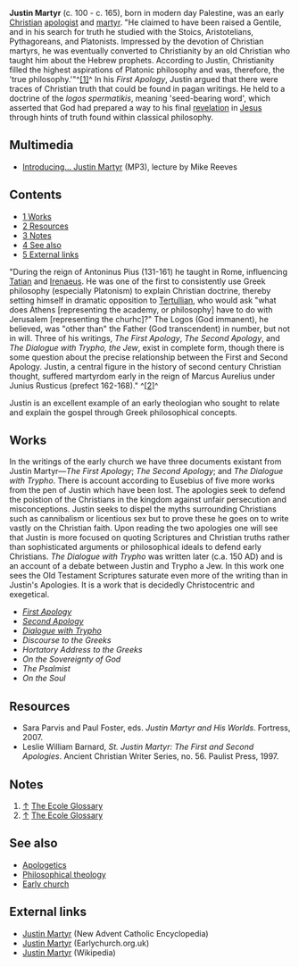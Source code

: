 **Justin Martyr** (c. 100 - c. 165), born in modern day Palestine,
was an early [Christian](Christianity "Christianity")
[apologist](Apologetics "Apologetics") and
[martyr](Martyr "Martyr"). "He claimed to have been raised a
Gentile, and in his search for truth he studied with the Stoics,
Aristotelians, Pythagoreans, and Platonists. Impressed by the
devotion of Christian martyrs, he was eventually converted to
Christianity by an old Christian who taught him about the Hebrew
prophets. According to Justin, Christianity filled the highest
aspirations of Platonic philosophy and was, therefore, the 'true
philosophy.'"^[[1]](#note-0)^ In his *First Apology*, Justin argued
that there were traces of Christian truth that could be found in
pagan writings. He held to a doctrine of the *logos spermatikis*,
meaning 'seed-bearing word', which asserted that God had prepared a
way to his final [revelation](Revelation "Revelation") in
[Jesus](Jesus "Jesus") through hints of truth found within
classical philosophy.

## Multimedia

-   [Introducing... Justin Martyr](http://theologynetwork.org/historical-theology/getting-stuck-in/introducing----justin-martyr.htm)
    (MP3), lecture by Mike Reeves

## Contents

-   [1 Works](#Works)
-   [2 Resources](#Resources)
-   [3 Notes](#Notes)
-   [4 See also](#See_also)
-   [5 External links](#External_links)

  
"During the reign of Antoninus Pius (131-161) he taught in Rome,
influencing [Tatian](Tatian "Tatian") and
[Irenaeus](Irenaeus "Irenaeus"). He was one of the first to
consistently use Greek philosophy (especially Platonism) to explain
Christian doctrine, thereby setting himself in dramatic opposition
to [Tertullian](Tertullian "Tertullian"), who would ask "what does
Athens [representing the academy, or philosophy] have to do with
Jerusalem [representing the churhc]?" The Logos (God immanent), he
believed, was "other than" the Father (God transcendent) in number,
but not in will. Three of his writings, *The First Apology*,
*The Second Apology*, and *The Dialogue with Trypho, the Jew*,
exist in complete form, though there is some question about the
precise relationship between the First and Second Apology. Justin,
a central figure in the history of second century Christian
thought, suffered martyrdom early in the reign of Marcus Aurelius
under Junius Rusticus (prefect 162-168)." ^[[2]](#note-1)^

Justin is an excellent example of an early theologian who sought to
relate and explain the gospel through Greek philosophical
concepts.

## Works

In the writings of the early church we have three documents
existant from Justin Martyr—*The First Apology*;
*The Second Apology*; and *The Dialogue with Trypho*. There is
account according to Eusebius of five more works from the pen of
Justin which have been lost. The apologies seek to defend the
poistion of the Christians in the kingdom against unfair
persecution and misconceptions. Justin seeks to dispel the myths
surrounding Christians such as cannibalism or licentious sex but to
prove these he goes on to write vastly on the Christian faith. Upon
reading the two apologies one will see that Justin is more focused
on quoting Scriptures and Christian truths rather than
sophisticated arguments or philosophical ideals to defend early
Christians. *The Dialogue with Trypho* was written later (c.a. 150
AD) and is an account of a debate between Justin and Trypho a Jew.
In this work one sees the Old Testament Scriptures saturate even
more of the writing than in Justin's Apologies. It is a work that
is decidedly Christocentric and exegetical.

-   [*First Apology*](http://www.newadvent.org/fathers/0126.htm)
-   [*Second Apology*](http://www.newadvent.org/fathers/0127.htm)
-   [*Dialogue with Trypho*](http://www.newadvent.org/fathers/0128.htm)
-   *Discourse to the Greeks*
-   *Hortatory Address to the Greeks*
-   *On the Sovereignty of God*
-   *The Psalmist*
-   *On the Soul*

## Resources

-   Sara Parvis and Paul Foster, eds.
    *Justin Martyr and His Worlds*. Fortress, 2007.
-   Leslie William Barnard,
    *St. Justin Martyr: The First and Second Apologies*. Ancient
    Christian Writer Series, no. 56. Paulist Press, 1997.

## Notes

1.  [↑](#ref-0)
    [The Ecole Glossary](http://www2.evansville.edu/ecoleweb/glossary/justin.html)
2.  [↑](#ref-1)
    [The Ecole Glossary](http://www2.evansville.edu/ecoleweb/glossary/justin.html)

## See also

-   [Apologetics](Apologetics "Apologetics")
-   [Philosophical theology](Philosophical_theology "Philosophical theology")
-   [Early church](Early_church "Early church")

## External links

-   [Justin Martyr](http://www.newadvent.org/cathen/08580c.htm)
    (New Advent Catholic Encyclopedia)
-   [Justin Martyr](http://www.earlychurch.org.uk/justin.php)
    (Earlychurch.org.uk)
-   [Justin Martyr](http://en.wikipedia.org/wiki/Justin_Martyr "w:Justin Martyr")
    (Wikipedia)




